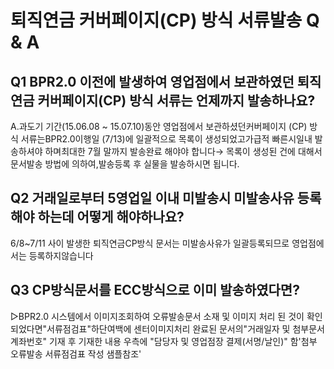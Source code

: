 # 퇴직연금 커버페이지(CP) 방식 서류발송 Q & A
## Q1 BPR2.0 이전에 발생하여 영업점에서 보관하였던 퇴직연금 커버페이지(CP) 방식 서류는 언제까지 발송하나요?
A.과도기 기간(15.06.08 ~ 15.07.10)동안 영업점에서 보관하셨던커버페이지
(CP)
방식 서류는BPR2.0이행일
(7/13)에 일괄적으로 목록이 생성되었고가급적 빠른시일내 발송하셔야 하며최대한
7월 말까지 발송완료 해야야 합니다→ 목록이 생성된 건에 대해서 문서발송 방법에 의하여,발송등록 후 실물을 발송하시면 됩니다.
## Q2 거래일로부터 5영업일 이내 미발송시 미발송사유 등록해야 하는데 어떻게 해야하나요?
6/8~7/11 사이 발생한 퇴직연금CP방식 문서는 미발송사유가 일괄등록되므로 영업점에서는 등록하지않습니다
## Q3 CP방식문서를 ECC방식으로 이미 발송하였다면?
▷BPR2.0 시스템에서 이미지조회하여 오류발송문서 소재 및 이미지 처리 된 것이 확인되었다면"서류점검표"하단여백에 센터이미지처리 완료된 문서의"거래일자 및 첨부문서 계좌번호" 기재 후
기재한 내용 우측에 "담당자 및 영업점장 결제(서명/날인)" 함'첨부 오류발송 서류점검표 작성 샘플참조'
